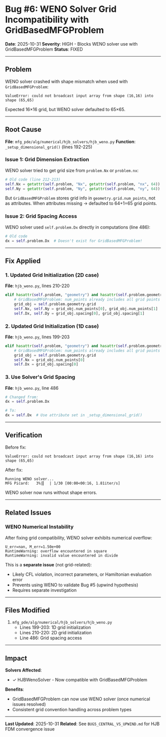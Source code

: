 # Bug #6: WENO Solver Grid Incompatibility with GridBasedMFGProblem

**Date**: 2025-10-31
**Severity**: HIGH - Blocks WENO solver use with GridBasedMFGProblem
**Status**: FIXED

---

## Problem

WENO solver crashed with shape mismatch when used with `GridBasedMFGProblem`:
```
ValueError: could not broadcast input array from shape (16,16) into shape (65,65)
```

Expected 16×16 grid, but WENO solver defaulted to 65×65.

---

## Root Cause

**File**: `mfg_pde/alg/numerical/hjb_solvers/hjb_weno.py`
**Function**: `_setup_dimensional_grid()` (lines 192-225)

### Issue 1: Grid Dimension Extraction

WENO solver tried to get grid size from `problem.Nx` or `problem.nx`:
```python
# Old code (line 212-213)
self.Nx = getattr(self.problem, "Nx", getattr(self.problem, "nx", 64)) + 1
self.Ny = getattr(self.problem, "Ny", getattr(self.problem, "ny", 64)) + 1
```

But `GridBasedMFGProblem` stores grid info in `geometry.grid.num_points`, not as attributes.
When attributes missing → defaulted to 64+1=65 grid points.

### Issue 2: Grid Spacing Access

WENO solver used `self.problem.Dx` directly in computations (line 486):
```python
# Old code
dx = self.problem.Dx  # Doesn't exist for GridBasedMFGProblem!
```

---

## Fix Applied

### 1. Updated Grid Initialization (2D case)

**File**: `hjb_weno.py`, lines 210-220

```python
elif hasattr(self.problem, "geometry") and hasattr(self.problem.geometry, "grid"):
    # GridBasedMFGProblem: num_points already includes all grid points
    grid_obj = self.problem.geometry.grid
    self.Nx, self.Ny = grid_obj.num_points[0], grid_obj.num_points[1]
    self.Dx, self.Dy = grid_obj.spacing[0], grid_obj.spacing[1]
```

### 2. Updated Grid Initialization (1D case)

**File**: `hjb_weno.py`, lines 199-203

```python
elif hasattr(self.problem, "geometry") and hasattr(self.problem.geometry, "grid"):
    # GridBasedMFGProblem: num_points already includes all grid points
    grid_obj = self.problem.geometry.grid
    self.Nx = grid_obj.num_points[0]
    self.Dx = grid_obj.spacing[0]
```

### 3. Use Solver's Grid Spacing

**File**: `hjb_weno.py`, line 486

```python
# Changed from:
dx = self.problem.Dx

# To:
dx = self.Dx  # Use attribute set in _setup_dimensional_grid()
```

---

## Verification

Before fix:
```
ValueError: could not broadcast input array from shape (16,16) into shape (65,65)
```

After fix:
```
Running WENO solver...
MFG Picard:   3%|▎  | 1/30 [00:00<00:16, 1.81iter/s]
```

WENO solver now runs without shape errors.

---

## Related Issues

### WENO Numerical Instability

After fixing grid compatibility, WENO solver exhibits numerical overflow:
```
U_err=nan, M_err=1.50e+00
RuntimeWarning: overflow encountered in square
RuntimeWarning: invalid value encountered in divide
```

This is a **separate issue** (not grid-related):
- Likely CFL violation, incorrect parameters, or Hamiltonian evaluation error
- Prevents using WENO to validate Bug #5 (upwind hypothesis)
- Requires separate investigation

---

## Files Modified

1. `mfg_pde/alg/numerical/hjb_solvers/hjb_weno.py`
   - Lines 199-203: 1D grid initialization
   - Lines 210-220: 2D grid initialization
   - Line 486: Grid spacing access

---

## Impact

**Solvers Affected**:
- ✓ HJBWenoSolver - Now compatible with GridBasedMFGProblem

**Benefits**:
- GridBasedMFGProblem can now use WENO solver (once numerical issues resolved)
- Consistent grid convention handling across problem types

---

**Last Updated**: 2025-10-31
**Related**: See `BUG5_CENTRAL_VS_UPWIND.md` for HJB FDM convergence issue
